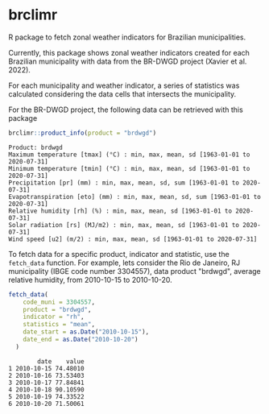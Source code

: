 # brclimr

R package to fetch zonal weather indicators for Brazilian municipalities.

Currently, this package shows zonal weather indicators created for each Brazilian municipality with data from the BR-DWGD project (Xavier et al. 2022).

For each municipality and weather indicator, a series of statistics was calculated considering the data cells that intersects the municipality.

For the BR-DWGD project, the following data can be retrieved with this package

``` r
brclimr::product_info(product = "brdwgd")
```

    Product: brdwgd
    Maximum temperature [tmax] (°C) : min, max, mean, sd [1963-01-01 to 2020-07-31]
    Minimum temperature [tmin] (°C) : min, max, mean, sd [1963-01-01 to 2020-07-31]
    Precipitation [pr] (mm) : min, max, mean, sd, sum [1963-01-01 to 2020-07-31]
    Evapotranspiration [eto] (mm) : min, max, mean, sd, sum [1963-01-01 to 2020-07-31]
    Relative humidity [rh] (%) : min, max, mean, sd [1963-01-01 to 2020-07-31]
    Solar radiation [rs] (MJ/m2) : min, max, mean, sd [1963-01-01 to 2020-07-31]
    Wind speed [u2] (m/2) : min, max, mean, sd [1963-01-01 to 2020-07-31]

To fetch data for a specific product, indicator and statistic, use the `fetch_data` function. For example, lets consider the Rio de Janeiro, RJ municipality (IBGE code number 3304557), data product "brdwgd", average relative humidity, from 2010-10-15 to 2010-10-20.

``` r
fetch_data(
    code_muni = 3304557,
    product = "brdwgd",
    indicator = "rh",
    statistics = "mean",
    date_start = as.Date("2010-10-15"),
    date_end = as.Date("2010-10-20")
  )
```

            date    value
    1 2010-10-15 74.48010
    2 2010-10-16 73.53403
    3 2010-10-17 77.84841
    4 2010-10-18 90.10590
    5 2010-10-19 74.33522
    6 2010-10-20 71.50061
